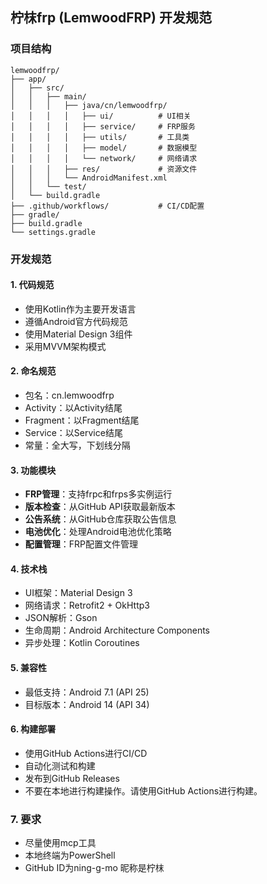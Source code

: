 ## 柠枺frp (LemwoodFRP) 开发规范

### 项目结构
```
lemwoodfrp/
├── app/
│   ├── src/
│   │   ├── main/
│   │   │   ├── java/cn/lemwoodfrp/
│   │   │   │   ├── ui/          # UI相关
│   │   │   │   ├── service/     # FRP服务
│   │   │   │   ├── utils/       # 工具类
│   │   │   │   ├── model/       # 数据模型
│   │   │   │   └── network/     # 网络请求
│   │   │   ├── res/             # 资源文件
│   │   │   └── AndroidManifest.xml
│   │   └── test/
│   └── build.gradle
├── .github/workflows/           # CI/CD配置
├── gradle/
├── build.gradle
└── settings.gradle
```

### 开发规范

#### 1. 代码规范
- 使用Kotlin作为主要开发语言
- 遵循Android官方代码规范
- 使用Material Design 3组件
- 采用MVVM架构模式

#### 2. 命名规范
- 包名：cn.lemwoodfrp
- Activity：以Activity结尾
- Fragment：以Fragment结尾
- Service：以Service结尾
- 常量：全大写，下划线分隔

#### 3. 功能模块
- **FRP管理**：支持frpc和frps多实例运行
- **版本检查**：从GitHub API获取最新版本
- **公告系统**：从GitHub仓库获取公告信息
- **电池优化**：处理Android电池优化策略
- **配置管理**：FRP配置文件管理

#### 4. 技术栈
- UI框架：Material Design 3
- 网络请求：Retrofit2 + OkHttp3
- JSON解析：Gson
- 生命周期：Android Architecture Components
- 异步处理：Kotlin Coroutines

#### 5. 兼容性
- 最低支持：Android 7.1 (API 25)
- 目标版本：Android 14 (API 34)

#### 6. 构建部署
- 使用GitHub Actions进行CI/CD
- 自动化测试和构建
- 发布到GitHub Releases
- 不要在本地进行构建操作。请使用GitHub Actions进行构建。

### 7. 要求
- 尽量使用mcp工具
- 本地终端为PowerShell
- GitHub ID为ning-g-mo 昵称是柠枺